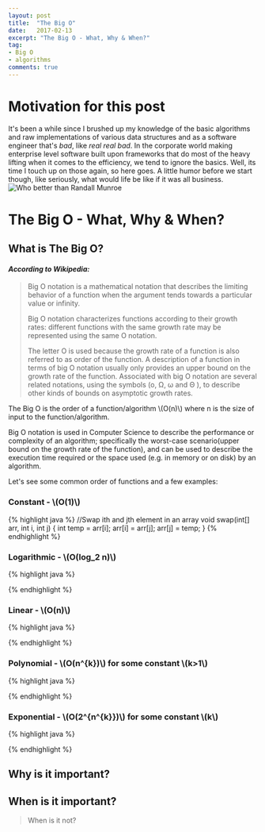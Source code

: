 ```yaml
---
layout: post
title:  "The Big O"
date:   2017-02-13
excerpt: "The Big O - What, Why & When?"
tag:
- Big O
- algorithms
comments: true
---
```


# Motivation for this post
It's been a while since I brushed up my knowledge of the basic algorithms and raw implementations of various data structures and as a software engineer that's *bad*, like *real real bad*.
In the corporate world making enterprise level software built upon frameworks that do most of the heavy lifting when it comes to the efficiency, we tend to ignore the basics. Well, its time I touch up on those again, so here goes.
A little humor before we start though, like seriously, what would life be like if it was all business.
![Who better than Randall Munroe](http://imgs.xkcd.com/comics/1337_part_2.png)


# The Big O - What, Why & When?

## What is The Big O?

#### *According to Wikipedia:*

> Big O notation is a mathematical notation that describes the limiting behavior of a function when the argument tends towards a particular value or infinity.
>
> Big O notation characterizes functions according to their growth rates: different functions with the same growth rate may be represented using the same O notation.
>
> The letter O is used because the growth rate of a function is also referred to as order of the function. A description of a function in terms of big O notation usually only provides an upper bound on the growth rate of the function. Associated with big O notation are several related notations, using the symbols \(o, Ω, ω and  Θ \), to describe other kinds of bounds on asymptotic growth rates.

The Big O is the order of a function/algorithm \\(O(n)\\) where n is the size of input to the function/algorithm.

Big O notation is used in Computer Science to describe the performance or complexity of an algorithm; specifically the worst-case scenario(upper bound on the growth rate of the function), and can be used to describe the execution time required or the space used (e.g. in memory or on disk) by an algorithm.

Let's see some common order of functions and a few examples:

### Constant - \\(O(1)\\)

{% highlight java %}
//Swap ith and jth element in an array
void swap(int[] arr, int i, int j)
{
  int temp = arr[i];
  arr[i] = arr[j];
  arr[j] = temp;
}
{% endhighlight %}

### Logarithmic - \\(O(log_2 n)\\) 

{% highlight java %}

{% endhighlight %}

### Linear - \\(O(n)\\)

{% highlight java %}

{% endhighlight %}

### Polynomial - \\(O(n^{k})\\) for some constant \\(k>1\\)

{% highlight java %}

{% endhighlight %}

### Exponential - \\(O(2^{n^{k}})\\) for some constant \\(k\\)

{% highlight java %}

{% endhighlight %}


## Why is it important?


## When is it important?
>  When is it not?
